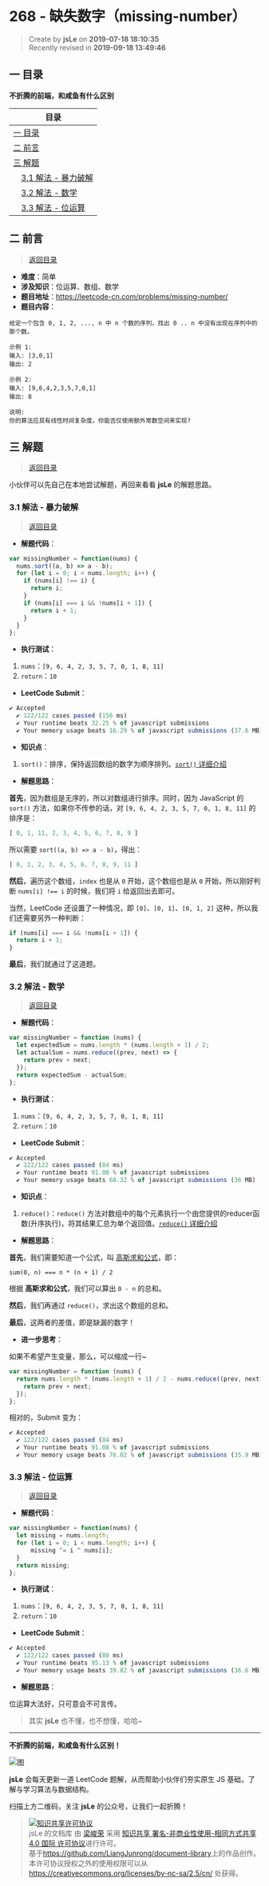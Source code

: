 268 - 缺失数字（missing-number）
===

> Create by **jsLe** on **2019-07-18 18:10:35**  
> Recently revised in **2019-09-18 13:49:46**

## <a name="chapter-one" id="chapter-one">一 目录</a>

**不折腾的前端，和咸鱼有什么区别**

| 目录 |
| --- | 
| [一 目录](#chapter-one) | 
| <a name="catalog-chapter-two" id="catalog-chapter-two"></a>[二 前言](#chapter-two) |
| <a name="catalog-chapter-three" id="catalog-chapter-three"></a>[三 解题](#chapter-three) |
| &emsp;[3.1 解法 - 暴力破解](#chapter-three-one) |
| &emsp;[3.2 解法 - 数学](#chapter-three-two) |
| &emsp;[3.3 解法 - 位运算](#chapter-three-three) |

## <a name="chapter-two" id="chapter-two">二 前言</a>

> [返回目录](#chapter-one)

* **难度**：简单
* **涉及知识**：位运算、数组、数学
* **题目地址**：https://leetcode-cn.com/problems/missing-number/
* **题目内容**：

```
给定一个包含 0, 1, 2, ..., n 中 n 个数的序列，找出 0 .. n 中没有出现在序列中的那个数。

示例 1:
输入: [3,0,1]
输出: 2

示例 2:
输入: [9,6,4,2,3,5,7,0,1]
输出: 8

说明:
你的算法应具有线性时间复杂度。你能否仅使用额外常数空间来实现?
```

## <a name="chapter-three" id="chapter-three">三 解题</a>

> [返回目录](#chapter-one)

小伙伴可以先自己在本地尝试解题，再回来看看 **jsLe** 的解题思路。

### <a name="chapter-three-one" id="chapter-three-one">3.1 解法 - 暴力破解</a>

> [返回目录](#chapter-one)

* **解题代码**：

```js
var missingNumber = function(nums) {
  nums.sort((a, b) => a - b);
  for (let i = 0; i < nums.length; i++) {
    if (nums[i] !== i) {
      return i;
    }
    if (nums[i] === i && !nums[i + 1]) {
      return i + 1;
    }
  }
};
```

* **执行测试**：

1. `nums`：`[9, 6, 4, 2, 3, 5, 7, 0, 1, 8, 11]`
2. `return`：`10`

* **LeetCode Submit**：

```js
✔ Accepted
  ✔ 122/122 cases passed (156 ms)
  ✔ Your runtime beats 32.25 % of javascript submissions
  ✔ Your memory usage beats 16.29 % of javascript submissions (37.6 MB)
```

* **知识点**：

1. `sort()`：排序，保持返回数组的数字为顺序排列。[`sort()` 详细介绍](https://github.com/LiangJunrong/document-library/blob/master/JavaScript-library/JavaScript/%E5%86%85%E7%BD%AE%E5%AF%B9%E8%B1%A1/Array/sort.md)

* **解题思路**：

**首先**，因为数组是无序的，所以对数组进行排序。同时，因为 JavaScript 的 `sort()` 方法，如果你不传参的话，对 `[9, 6, 4, 2, 3, 5, 7, 0, 1, 8, 11]` 的排序是：

```js
[ 0, 1, 11, 2, 3, 4, 5, 6, 7, 8, 9 ]
```

所以需要 `sort((a, b) => a - b)`，得出：

```js
[ 0, 1, 2, 3, 4, 5, 6, 7, 8, 9, 11 ]
```

**然后**，遍历这个数组，`index` 也是从 `0` 开始，这个数组也是从 `0` 开始，所以刚好判断 `nums[i] !== i` 的时候，我们将 `i` 给返回出去即可。

当然，LeetCode 还设置了一种情况，即 `[0]`、`[0, 1]`、`[0, 1, 2]` 这种，所以我们还需要另外一种判断：

```js
if (nums[i] === i && !nums[i + 1]) {
  return i + 1;
}
```

**最后**，我们就通过了这道题。

### <a name="chapter-three-two" id="chapter-three-two">3.2 解法 - 数学</a>

> [返回目录](#chapter-one)

* **解题代码**：

```js
var missingNumber = function (nums) {
  let expectedSum = nums.length * (nums.length + 1) / 2;
  let actualSum = nums.reduce((prev, next) => {
    return prev + next;
  });
  return expectedSum - actualSum;
};
```

* **执行测试**：

1. `nums`：`[9, 6, 4, 2, 3, 5, 7, 0, 1, 8, 11]`
2. `return`：`10`

* **LeetCode Submit**：

```js
✔ Accepted
  ✔ 122/122 cases passed (84 ms)
  ✔ Your runtime beats 91.08 % of javascript submissions
  ✔ Your memory usage beats 68.32 % of javascript submissions (36 MB)
```

* **知识点**：

1. `reduce()`：`reduce()` 方法对数组中的每个元素执行一个由您提供的reducer函数(升序执行)，将其结果汇总为单个返回值。[`reduce()` 详细介绍](https://github.com/LiangJunrong/document-library/blob/master/JavaScript-library/JavaScript/%E5%86%85%E7%BD%AE%E5%AF%B9%E8%B1%A1/Array/reduce.md)

* **解题思路**：

**首先**，我们需要知道一个公式，叫 [高斯求和公式](https://baike.baidu.com/item/%E9%AB%98%E6%96%AF%E6%B1%82%E5%92%8C)，即：

```
sum(0, n) === n * (n + 1) / 2
```

根据 **高斯求和公式**，我们可以算出 `0 - n` 的总和。

**然后**，我们再通过 `reduce()`，求出这个数组的总和。

**最后**，这两者的差值，即是缺漏的数字！

* **进一步思考**：

如果不希望产生变量，那么，可以缩成一行~

```js
var missingNumber = function (nums) {
  return nums.length * (nums.length + 1) / 2 - nums.reduce((prev, next) => {
    return prev + next;
  });
};
```

相对的，Submit 变为：

```js
✔ Accepted
  ✔ 122/122 cases passed (84 ms)
  ✔ Your runtime beats 91.08 % of javascript submissions
  ✔ Your memory usage beats 76.02 % of javascript submissions (35.9 MB)
```

### <a name="chapter-three-three" id="chapter-three-three">3.3 解法 - 位运算</a>

> [返回目录](#chapter-one)

* **解题代码**：

```js
var missingNumber = function(nums) {
  let missing = nums.length;
  for (let i = 0; i < nums.length; i++) {
      missing ^= i ^ nums[i];
  }
  return missing;
};
```

* **执行测试**：

1. `nums`：`[9, 6, 4, 2, 3, 5, 7, 0, 1, 8, 11]`
2. `return`：`10`

* **LeetCode Submit**：

```js
✔ Accepted
  ✔ 122/122 cases passed (80 ms)
  ✔ Your runtime beats 95.13 % of javascript submissions
  ✔ Your memory usage beats 39.82 % of javascript submissions (36.6 MB)
```

* **解题思路**：

位运算大法好，只可意会不可言传。

> 其实 **jsLe** 也不懂，也不想懂，哈哈~

---

**不折腾的前端，和咸鱼有什么区别！**

![图](../../../public-repertory/img/z-small-wechat-public-address.jpg)

**jsLe** 会每天更新一道 LeetCode 题解，从而帮助小伙伴们夯实原生 JS 基础，了解与学习算法与数据结构。

扫描上方二维码，关注 **jsLe** 的公众号，让我们一起折腾！

> <a rel="license" href="http://creativecommons.org/licenses/by-nc-sa/4.0/"><img alt="知识共享许可协议" style="border-width:0" src="https://i.creativecommons.org/l/by-nc-sa/4.0/88x31.png" /></a><br /><span xmlns:dct="http://purl.org/dc/terms/" property="dct:title">jsLe 的文档库</span> 由 <a xmlns:cc="http://creativecommons.org/ns#" href="https://github.com/LiangJunrong/document-library" property="cc:attributionName" rel="cc:attributionURL">梁峻荣</a> 采用 <a rel="license" href="http://creativecommons.org/licenses/by-nc-sa/4.0/">知识共享 署名-非商业性使用-相同方式共享 4.0 国际 许可协议</a>进行许可。<br />基于<a xmlns:dct="http://purl.org/dc/terms/" href="https://github.com/LiangJunrong/document-library" rel="dct:source">https://github.com/LiangJunrong/document-library</a>上的作品创作。<br />本许可协议授权之外的使用权限可以从 <a xmlns:cc="http://creativecommons.org/ns#" href="https://creativecommons.org/licenses/by-nc-sa/2.5/cn/" rel="cc:morePermissions">https://creativecommons.org/licenses/by-nc-sa/2.5/cn/</a> 处获得。